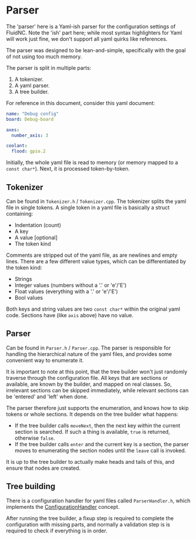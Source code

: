 # Parser

The 'parser' here is a Yaml-ish parser for the configuration settings
of FluidNC. Note the 'ish' part here; while most syntax highlighters
for Yaml will work just fine, we don't support all yaml quirks like 
references. 

The parser was designed to be lean-and-simple, specifically with the 
goal of not using too much memory. 

The parser is split in multiple parts: 

1. A tokenizer.
2. A yaml parser.
3. A tree builder.

For reference in this document, consider this yaml document:

```yaml
name: "Debug config"
board: Debug-board

axes:
  number_axis: 3

coolant:
  flood: gpio.2
```

Initially, the whole yaml file is read to memory (or memory mapped 
to a `const char*`). Next, it is processed token-by-token.

## Tokenizer

Can be found in `Tokenizer.h` / `Tokenizer.cpp`. The tokenizer 
splits the yaml file in single tokens. A single token in a yaml 
file is basically a struct containing:

- Indentation (count)
- A key
- A value [optional]
- The token kind

Comments are stripped out of the yaml file, as are newlines and 
empty lines. There are a few different value types, which can be 
differentiated by the token kind:

- Strings
- Integer values (numbers without a '.' or 'e'/'E')
- Float values (everything with a '.' or 'e'/'E')
- Bool values

Both keys and string values are two `const char*` within the 
original yaml code. Sections have (like `axis` above) have no
value.

## Parser

Can be found in `Parser.h` / `Parser.cpp`. The parser is responsible
for handling the hierarchical nature of the yaml files, and provides
some convenient way to enumerate it.

It is important to note at this point, that the tree builder won't just 
randomly traverse through the configuration file. All keys that are 
sections or available, are known by the builder, and mapped on real
classes. So, irrelevant sections can be skipped immediately, while 
relevant sections can be 'entered' and 'left' when done.

The parser therefore just supports the enumeration, and knows how to 
skip tokens or whole sections. It depends on the tree builder what 
happens: 
- If the tree builder calls `moveNext`, then the next key _within_ 
  the current section is searched. If such a thing is available, `true`
  is returned, otherwise `false`.
- If the tree builder calls `enter` and the current key is a section,
  the parser moves to enumerating the section nodes until the 
  `leave` call is invoked.

It is up to the tree builder to actually make heads and tails of this, 
and ensure that nodes are created.

## Tree building

There is a configuration handler for yaml files called `ParserHandler.h`,
which implements the [ConfigurationHandler](ConfigurationHandlers.md) 
concept.

After running the tree builder, a fixup step is required to complete the 
configuration with missing parts, and normally a validation 
step is is required to check if everything is in order.
